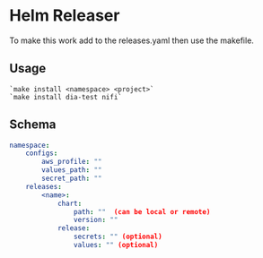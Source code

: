 # Helm Releaser

To make this work add to the releases.yaml then use the makefile.

## Usage

    `make install <namespace> <project>`
    `make install dia-test nifi`

## Schema

```yaml
namespace:
    configs:
        aws_profile: ""
        values_path: ""
        secret_path: ""
    releases:
        <name>:
            chart:
                path: ""  (can be local or remote)
                version: ""
            release:
                secrets: "" (optional)
                values: "" (optional)
```